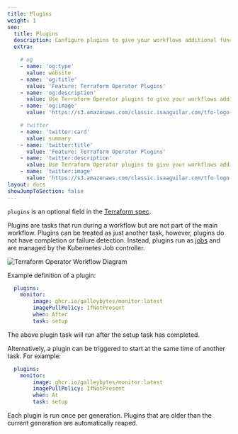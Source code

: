 ```yaml
---
title: Plugins
weight: 1
seo:
  title: Plugins
  description: Configure plugins to give your workflows additional functionality
  extra:

    # og
    - name: 'og:type'
      value: website
    - name: 'og:title'
      value: 'Feature: Terraform Operator Plugins'
    - name: 'og:description'
      value: Use Terraform Operator plugins to give your workflows additional functionality
    - name: 'og:image'
      value: 'https://s3.amazonaws.com/classic.isaaguilar.com/tfo-logo-cir.png'

    # twitter
    - name: 'twitter:card'
      value: summary
    - name: 'twitter:title'
      value: 'Feature: Terraform Operator Plugins'
    - name: 'twitter:description'
      value: Use Terraform Operator plugins to give your workflows additional functionality
    - name: 'twitter:image'
      value: 'https://s3.amazonaws.com/classic.isaaguilar.com/tfo-logo-cir.png'
layout: docs
showJumpToSection: false
---
```


<div class="comment"><code>plugins</code> is an optional field in the <a href="/docs/references/v0.9.0/#TerraformSpec_v1alpha2_tf.isaaguilar.com">Terraform spec</a>.</div>

Plugins are tasks that run during a workflow but are not part of the main workflow. Plugins can be treated as just another task, however, plugins do not have completion or failure detection. Instead, plugins run as [jobs](https://kubernetes.io/docs/concepts/workloads/controllers/job/) and are managed by the Kubernetes Job controller.

<img src="/images/plugins.png" alt="Terraform Operator Workflow Diagram"></img>

Example definition of a plugin:

```yaml
  plugins:
    monitor:
        image: ghcr.io/galleybytes/monitor:latest
        imagePullPolicy: IfNotPresent
        when: After
        task: setup
```

The above plugin task will run after the setup task has completed.

Alternatively, a plugin can be triggered to start at the same time of another task. For example:

```yaml
  plugins:
    monitor:
        image: ghcr.io/galleybytes/monitor:latest
        imagePullPolicy: IfNotPresent
        when: At
        task: setup
```

Each plugin is run once per generation. Plugins that are older than the current generation are automatically reaped.